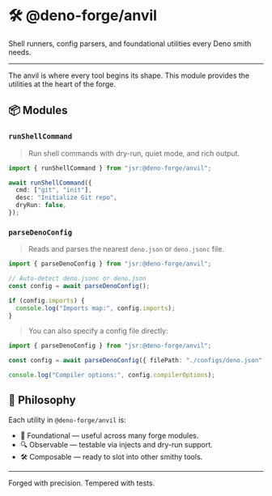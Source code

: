 # 🛠️ @deno-forge/anvil

Shell runners, config parsers, and foundational utilities every Deno smith needs.

---

The anvil is where every tool begins its shape. This module provides the utilities at the heart of the forge.

## 📦 Modules

### `runShellCommand`

> Run shell commands with dry-run, quiet mode, and rich output.

```ts
import { runShellCommand } from "jsr:@deno-forge/anvil";

await runShellCommand({
  cmd: ["git", "init"],
  desc: "Initialize Git repo",
  dryRun: false,
});
```

### `parseDenoConfig`

> Reads and parses the nearest `deno.json` or `deno.jsonc` file.

```ts
import { parseDenoConfig } from "jsr:@deno-forge/anvil";

// Auto-detect deno.jsonc or deno.json
const config = await parseDenoConfig();

if (config.imports) {
  console.log("Imports map:", config.imports);
}
```

> You can also specify a config file directly:

```ts
import { parseDenoConfig } from "jsr:@deno-forge/anvil";

const config = await parseDenoConfig({ filePath: "./configs/deno.json" });

console.log("Compiler options:", config.compilerOptions);
```

## 🔧 Philosophy

Each utility in `@deno-forge/anvil` is:

- 🧱 Foundational — useful across many forge modules.
- 🔍 Observable — testable via injects and dry-run support.
- 🛠️ Composable — ready to slot into other smithy tools.

---

Forged with precision. Tempered with tests.

